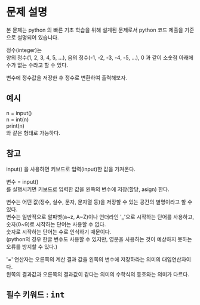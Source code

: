# 문제 설명

본 문제는 python 의 빠른 기초 학습을 위해 설계된 문제로서 python 코드 제출을 기준으로 설명되어 있습니다.

정수(integer)는  
양의 정수(1, 2, 3, 4, 5, ...), 음의 정수(-1, -2, -3, -4, -5, ...), 0 과 같이
소숫점 아래에 수가 없는 수라고 할 수 있다.

변수에 정수값을 저장한 후 정수로 변환하여 출력해보자.

## 예시

n = input()  
n = int(n)  
print(n)  
와 같은 형태로 가능하다.

## 참고

input() 을 사용하면 키보드로 입력(input)한 값을 가져온다.

변수 = input()  
를 실행시키면 키보드로 입력한 값을 왼쪽의 변수에 저장(할당, asign) 한다.

변수는 어떤 값(정수, 실수, 문자, 문자열 등)을 저장할 수 있는 공간의 별명이라고 할 수 있다.  
변수는 일반적으로 알파벳(a~z, A~Z)이나 언더라인 '\_'으로 시작하는 단어를 사용하고, 숫자(0~9)로 시작하는 단어는 사용할 수 없다.  
숫자로 시작하는 단어는 수로 인식하기 때문이다.  
(python의 경우 한글 변수도 사용할 수 있지만, 영문을 사용하는 것이 예상하지 못하는 오류를 방지할 수 있다.)

'=' 연산자는 오른쪽의 계산 결과 값을 왼쪽의 변수에 저장하라는 의미의 대입연산자이다.  
왼쪽의 결과값과 오른쪽의 결과값이 같다는 의미의 수학식의 등호와는 의미가 다르다.

## 필수 키워드 : <kbd>int</kbd>
